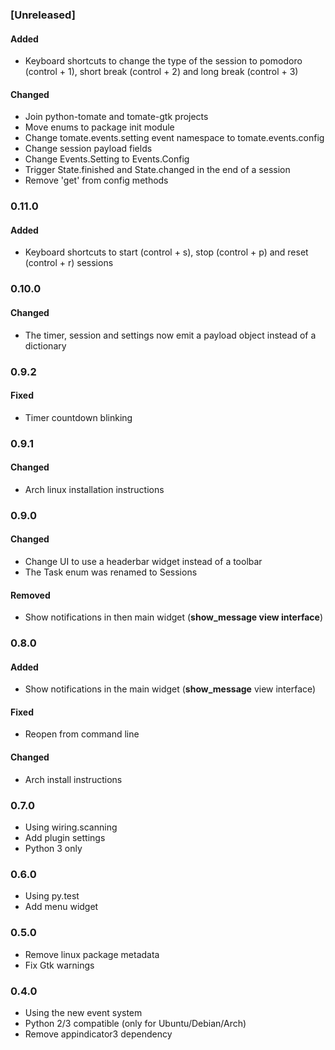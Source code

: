 ### [Unreleased]

#### Added

- Keyboard shortcuts to change the type of the session to pomodoro (control + 1), short break (control + 2) and long break (control + 3)

#### Changed

- Join python-tomate and tomate-gtk projects
- Move enums to package init module
- Change tomate.events.setting event namespace to tomate.events.config
- Change session payload fields
- Change Events.Setting to Events.Config
- Trigger State.finished and State.changed in the end of a session
- Remove 'get' from config methods

### 0.11.0

#### Added

- Keyboard shortcuts to start (control + s), stop (control + p) and reset (control + r) sessions

### 0.10.0

#### Changed

- The timer, session and settings now emit a payload object instead of a dictionary

### 0.9.2

#### Fixed

- Timer countdown blinking

### 0.9.1

#### Changed

- Arch linux installation instructions

### 0.9.0

#### Changed

- Change UI to use a headerbar widget instead of a toolbar
- The Task enum was renamed to Sessions

#### Removed

- Show notifications in then main widget (**show\_message view interface**)

### 0.8.0

#### Added

- Show notifications in the main widget (**show\_message** view interface)

#### Fixed

- Reopen from command line

#### Changed

- Arch install instructions

### 0.7.0

- Using wiring.scanning
- Add plugin settings
- Python 3 only

### 0.6.0

- Using py.test
- Add menu widget

### 0.5.0

- Remove linux package metadata
- Fix Gtk warnings

### 0.4.0

- Using the new event system
- Python 2/3 compatible (only for Ubuntu/Debian/Arch)
- Remove appindicator3 dependency